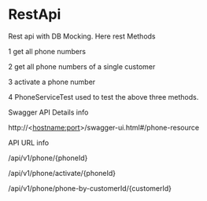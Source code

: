 # RestApi

Rest api with DB Mocking. Here rest Methods


1 get all phone numbers

2 get all phone numbers of a single customer

3 activate a phone number

4 PhoneServiceTest used to test the above three methods.



Swagger API Details info

http://<<hostname:port>>/swagger-ui.html#/phone-resource


API URL info

/api/v1/phone/{phoneId}

/api/v1/phone/activate/{phoneId}

/api/v1/phone/phone-by-customerId/{customerId}
